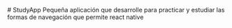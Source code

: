 #   S t u d y A p p 
 
Pequeña aplicación que desarrolle para practicar y estudiar las formas de navegación que permite react native
 
